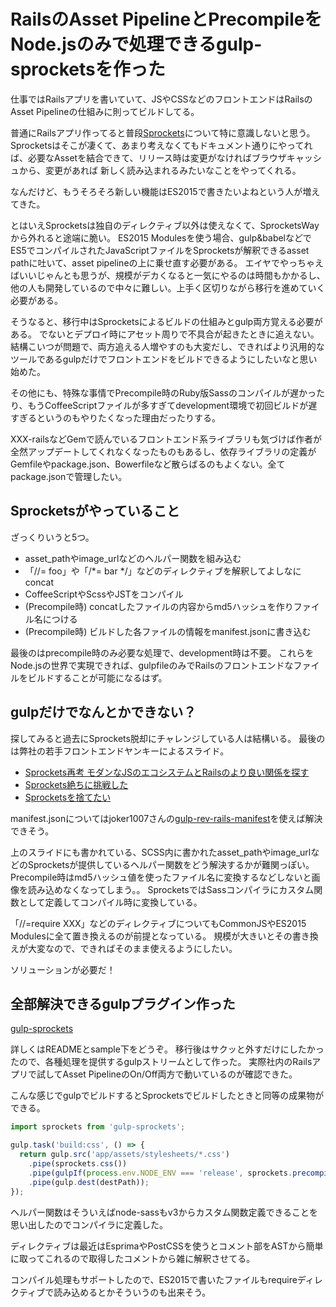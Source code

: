 # RailsのAsset PipelineとPrecompileをNode.jsのみで処理できるgulp-sprocketsを作った

仕事ではRailsアプリを書いていて、JSやCSSなどのフロントエンドはRailsのAsset Pipelineの仕組みに則ってビルドしてる。

普通にRailsアプリ作ってると普段[Sprockets](https://github.com/sstephenson/sprockets)について特に意識しないと思う。  
Sprocketsはそこが凄くて、あまり考えなくてもドキュメント通りにやってれば、必要なAssetを結合できて、リリース時は変更がなければブラウザキャッシュから、変更があれば
新しく読み込まれるみたいなことをやってくれる。

なんだけど、もうそろそろ新しい機能はES2015で書きたいよねという人が増えてきた。

とはいえSprocketsは独自のディレクティブ以外は使えなくて、SprocketsWayから外れると途端に脆い。
ES2015 Modulesを使う場合、gulp&babelなどでES5でコンパイルされたJavaScriptファイルをSprocketsが解釈できるasset pathに吐いて、asset pipelineの上に乗せ直す必要がある。
エイヤでやっちゃえばいいじゃんとも思うが、規模がデカくなると一気にやるのは時間もかかるし、他の人も開発しているので中々に難しい。上手く区切りながら移行を進めていく必要がある。

そうなると、移行中はSprocketsによるビルドの仕組みとgulp両方覚える必要がある。
でないとデプロイ時にアセット周りで不具合が起きたときに追えない。
結構こいつが問題で、両方追える人増やすのも大変だし、できればより汎用的なツールであるgulpだけでフロントエンドをビルドできるようにしたいなと思い始めた。

その他にも、特殊な事情でPrecompile時のRuby版Sassのコンパイルが遅かったり、もうCoffeeScriptファイルが多すぎてdevelopment環境で初回ビルドが遅すぎるというのもやりたくなった理由だったりする。

XXX-railsなどGemで読んでいるフロントエンド系ライブラリも気づけば作者が全然アップデートしてくれなくなったものもあるし、依存ライブラリの定義がGemfileやpackage.json、Bowerfileなど散らばるのもよくない。全てpackage.jsonで管理したい。

## Sprocketsがやっていること

ざっくりいうと5つ。

- asset\_pathやimage\_urlなどのヘルパー関数を組み込む
- 「//= foo」や「/*= bar */」などのディレクティブを解釈してよしなにconcat
- CoffeeScriptやScssやJSTをコンパイル
- (Precompile時) concatしたファイルの内容からmd5ハッシュを作りファイル名につける
- (Precompile時) ビルドした各ファイルの情報をmanifest.jsonに書き込む

最後のはprecompile時のみ必要な処理で、development時は不要。
これらをNode.jsの世界で実現できれば、gulpfileのみでRailsのフロントエンドなファイルをビルドすることが可能になるはず。

## gulpだけでなんとかできない？

探してみると過去にSprockets脱却にチャレンジしている人は結構いる。
最後のは弊社の若手フロントエンドヤンキーによるスライド。

- [Sprockets再考 モダンなJSのエコシステムとRailsのより良い関係を探す](http://qiita.com/joker1007/items/9068e223744b3ac8c6dd)
- [Sprockets絶ちに挑戦した](http://sssslide.com/speakerdeck.com/katryo/sprocketsjue-tinitiao-zhan-sita)
- [Sprocketsを捨てたい](http://www.slideshare.net/masatonoguchi169/sprockets-49965435)

manifest.jsonについてはjoker1007さんの[gulp-rev-rails-manifest](https://github.com/joker1007/gulp-rev-rails-manifest)を使えば解決できそう。  

上のスライドにも書かれている、SCSS内に書かれたasset\_pathやimage\_urlなどのSprocketsが提供しているヘルパー関数をどう解決するかが難関っぽい。
Precompile時はmd5ハッシュ値を使ったファイル名に変換するなどしないと画像を読み込めなくなってしまう。。
SprocketsではSassコンパイラにカスタム関数として定義してコンパイル時に変換している。

「//=require XXX」などのディレクティブについてもCommonJSやES2015 Modulesに全て置き換えるのが前提となっている。
規模が大きいとその書き換えが大変なので、できればそのまま使えるようにしたい。

ソリューションが必要だ！

## 全部解決できるgulpプラグイン作った

[gulp-sprockets](https://github.com/waka/gulp-sprockets)

詳しくはREADMEとsample下をどうぞ。
移行後はサクッと外すだけにしたかったので、各種処理を提供するgulpストリームとして作った。
実際社内のRailsアプリで試してAsset PipelineのOn/Off両方で動いているのが確認できた。

こんな感じでgulpでビルドするとSprocketsでビルドしたときと同等の成果物ができる。

```js
import sprockets from 'gulp-sprockets';

gulp.task('build:css', () => {
  return gulp.src('app/assets/stylesheets/*.css')
    .pipe(sprockets.css())
    .pipe(gulpIf(process.env.NODE_ENV === 'release', sprockets.precompile()))
    .pipe(gulp.dest(destPath));
});
```

ヘルパー関数はそういえばnode-sassもv3からカスタム関数定義できることを思い出したのでコンパイラに定義した。

ディレクティブは最近はEsprimaやPostCSSを使うとコメント部をASTから簡単に取ってこれるので取得したコメントから雑に解釈させてる。

コンパイル処理もサポートしたので、ES2015で書いたファイルもrequireディレクティブで読み込めるとかそういうのも出来そう。
